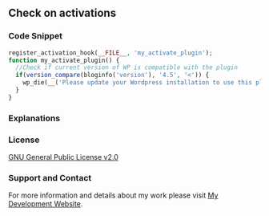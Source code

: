 ## Check on activations

### Code Snippet

```php
register_activation_hook(__FILE__, 'my_activate_plugin');
function my_activate_plugin() {
  //Check if current version of WP is compatible with the plugin
  if(version_compare(bloginfo('version'), '4.5', '<')) {
    wp_die(__('Please update your Wordpress installation to use this plugin.'), 'plugin');
  }
}
```
### Explanations

### License

[GNU General Public License v2.0](https://github.com/dedewiweka/snippets/blob/main/LICENSE)

### Support and Contact

For more information and details about my work please visit [My Development Website](https://dede.wiweka.com/development).